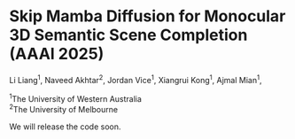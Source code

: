 # Skip Mamba Diffusion for Monocular 3D Semantic Scene Completion (AAAI 2025)

Li Liang<sup>1</sup>, Naveed Akhtar<sup>2</sup>, Jordan Vice<sup>1</sup>, Xiangrui Kong<sup>1</sup>, Ajmal Mian<sup>1</sup>,

<sup>1</sup>The University of Western Australia  
<sup>2</sup>The University of Melbourne

We will release the code soon.
